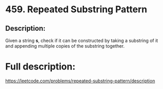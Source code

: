 # 459. Repeated Substring Pattern

## Description:
Given a string **s**, check if it can be constructed by taking a substring of it and appending multiple copies of the substring together.

# Full description:
https://leetcode.com/problems/repeated-substring-pattern/description